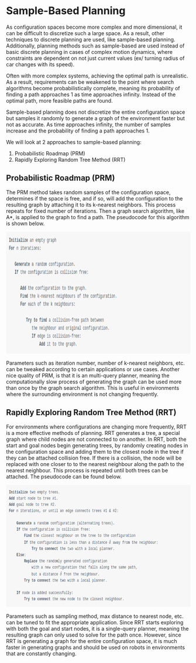 # Sample-Based Planning

As configuration spaces become more complex and more dimensional, it can be difficult to discretize such a large space. As a result, other techniques to discrete planning are used, like sample-based planning. Additionally, planning methods such as sample-based are used instead of basic discrete planning in cases of complex motion dynamics, where constraints are dependent on not just current values (ex/ turning radius of car changes with its speed).

Often with more complex systems, achieving the optimal path is unrealistic. As a result, requirements can be weakened to the point where search algorithms become probabilistically complete, meaning its probability of finding a path approaches 1 as time approaches infinity. Instead of the optimal path, more feasible paths are found.

Sample-based planning does not discretize the entire configuration space but samples it randomly to generate a graph of the environment faster but not as accurate. As time approaches infinity, the number of samples increase and the probability of finding a path approaches 1.

We will look at 2 approaches to sample-based planning:

1. Probabilistic Roadmap (PRM)
2. Rapidly Exploring Random Tree Method (RRT)

## Probabilistic Roadmap (PRM)

The PRM method takes random samples of the configuration space, determines if the space is free, and if so, will add the configuration to the resulting graph by attaching it to its k-nearest neighbors. This process repeats for fixed number of iterations. Then a graph search algorithm, like A*, is applied to the graph to find a path. The pseudocode for this algorithm is shown below.

<img src="Images/prm.png" width="600" height="333">

Parameters such as iteration number, number of k-nearest neighbors, etc. can be tweaked according to certain applications or use cases. Another nice quality of PRM, is that it is an multi-query planner, meaning the computationally slow process of generating the graph can be used more than once by the graph search algorithm. This is useful in environments where the surrounding environment is not changing frequently.

## Rapidly Exploring Random Tree Method (RRT)

For environments where configurations are changing more frequently, RRT is a more effective methods of planning. RRT generates a tree, a special graph where child nodes are not connected to on another. In RRT, both the start and goal nodes begin generating trees, by randomly creating nodes in the configuration space and adding them to the closest node in the tree if they can be attached collision free. If there is a collision, the node will be replaced with one closer to to the nearest neighbour along the path to the nearest neighbour. This process is repeated until both trees can be attached. The pseudocode can be found below.

<img src="Images/rrt.png" width="600" height="333">

Parameters such as sampling method, max distance to nearest node, etc. can be tuned to fit the appropriate application. Since RRT starts exploring with both the goal and start nodes, it is a single-query planner, meaning the resulting graph can only used to solve for the path once. However, since RRT is generating a graph for the entire configuration space, it is much faster in generating graphs and should be used on robots in environments that are constantly changing.